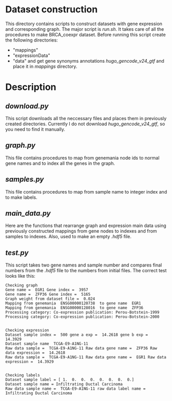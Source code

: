 # Dataset construction
This directory contains scripts to construct datasets with gene expression and corresponding graph.
The major script is *run.sh*. It takes care of all the procedures to make BRCA_coexpr dataset. Before running 
this script create the following directories:
- "mappings"
- "expressionData"
- "data"
and get gene synonyms annotations *hugo_gencode_v24_gtf* and place it in *mappings* directory.

# Description

## *download.py* 
This script downloads all the neccessary files and places them in previously created directories. Currently
I do not download *hugo_gencode_v24_gtf*, so you need to find it manually.

## *graph.py* 
This file contains procedures to map from genemania node ids to normal gene names and to index all the genes in the graph.

## *samples.py* 
This file contains procedures to map from sample name to integer index and to make labels.

## *main_data.py* 
Here are the functions that rearrange graph and expression main data using previously constructed mappings from 
gene nodes to indexes and from samples to indexes. Also, used to make an empty *.hdf5* file.

## *test.py* 
This script takes two gene names and sample number and compares final numbers from the *.hdf5* file to the numbers from 
initial files. The correct test looks like this:

```
Checking graph
Gene name =  EGR1 Gene index =  3957
Gene name =  ZFP36 Gene index =  5165
Graph weight from dataset file =  0.024
Mapping from genemania  ENSG00000120738  to gene name  EGR1
Mapping from genemania  ENSG00000128016  to gene name  ZFP36
Processing category: Co-expression publication: Perou-Botstein-1999
Processing category: Co-expression publication: Perou-Botstein-2000


Checking expression
Dataset sample index =  500 gene a exp =  14.2618 gene b exp =  14.3929
Dataset sample name  TCGA-E9-A1NG-11
Raw data sample =  TCGA-E9-A1NG-11 Raw data gene name =  ZFP36 Raw data expression =  14.2618
Raw data sample =  TCGA-E9-A1NG-11 Raw data gene name =  EGR1 Raw data expression =  14.3929


Checking labels
Dataset sample label = [ 1.  0.  0.  0.  0.  0.  0.  0.]
Dataset sample name = Infiltrating Ductal Carcinoma
Raw data sample name =  TCGA-E9-A1NG-11 raw data label name =  Infiltrating Ductal Carcinoma
```
